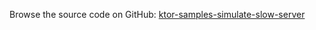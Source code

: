 [//]: # (title: Simulate Slow Server)
[//]: # (category: samples)
[//]: # (caption: Simulate Slow Server)

Browse the source code on GitHub: [ktor-samples-simulate-slow-server](https://github.com/ktorio/ktor-samples/tree/1.3.0/other/simulate-slow-server)

